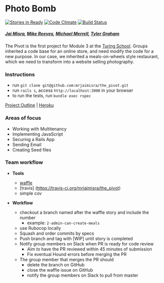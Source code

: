 # Photo Bomb

[![Stories in Ready](https://badge.waffle.io/mrjaimisra/the_pivot.svg?label=ready&title=Ready)](http://waffle.io/mrjaimisra/the_pivot) [![Code Climate](https://codeclimate.com/github/applegrain/dinners_ready/badges/gpa.svg)](https://codeclimate.com/github/applegrain/dinners_ready) [![Build Status](https://travis-ci.org/applegrain/dinners_ready.svg)](https://travis-ci.org/mrjaimisra/the_pivot)

##### [Jai Misra](https://github.com/mrjaimisra), [Mike Reeves](https://github.com/michael-reeves), [Michael Merrell](https://github.com/michaelkm), [Tyler Graham](https://github.com/tgraham777)

The Pivot is the first project for Module 3 at the [Turing School](http://turing.io).
Groups inherited a code base for an online store, and need modify the code for a new purpose.
In our case, we inherited a meals-on-wheels style restaurant, which we need to transform into a website selling photography. 

### Instructions 
- run `git clone git@github.com:mrjaimisra/the_pivot.git`
- run `rails s`, access `http://localhost:3000` in your browser 
- to run the tests, run `bundle exec rspec`  

[Project Outline](https://github.com/turingschool/lesson_plans/blob/master/ruby_03-professional_rails_applications/the_pivot.markdown#pivots) | [Heroku](https://photo_bomb.herokuapp.com/)

### Areas of focus
- Working with Multitenancy
- Implementing JavaScript
- Securing a Rails App
- Sending Email
- Creating Seed files

### Team workflow 
- **Tools** 
  - [waffle](https://waffle.io/mrjaimisra/the_pivot) 
  - [travis]  (https://travis-ci.org/mrjaimisra/the_pivot)
  - simple cov
   
- **Workflow**
  - checkout a branch named after the waffle story and include the number 
    - example: `2-admin-can-create-meals`
  - use Rubocop locally 
  - Squash and order commits by specs 
  - Push branch and tag with [WIP] until story is completed 
  - Notify group members on Slack when PR is ready for code review 
    - *Aim to* have the PR reviewed within 45 minutes of submission 
    - Fix eventual Hound errors before merging the PR 
  - The group member that merges the PR should 
    - delete the branch on GitHub 
    - close the waffle issue on GitHub 
    - notify the group members on Slack to pull from master 
